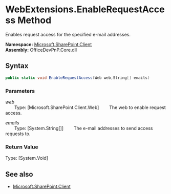 # WebExtensions.EnableRequestAccess Method  
Enables request access for the specified e-mail addresses.  

**Namespace:** [Microsoft.SharePoint.Client](Microsoft.SharePoint.Client.md)  
**Assembly:** OfficeDevPnP.Core.dll  
## Syntax
```C#
public static void EnableRequestAccess(Web web,String[] emails)
```
### Parameters
*web*  
&emsp;&emsp;Type: [Microsoft.SharePoint.Client.Web] 
&emsp;&emsp;The web to enable request access.  
  
*emails*  
&emsp;&emsp;Type: [System.String[]] 
&emsp;&emsp;The e-mail addresses to send access requests to.  
  
### Return Value
Type: [System.Void]  

## See also
- [Microsoft.SharePoint.Client](Microsoft.SharePoint.Client.md)
